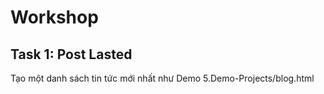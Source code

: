 # Workshop

## Task 1: Post Lasted

Tạo một danh sách tin tức mới nhất như Demo 5.Demo-Projects/blog.html